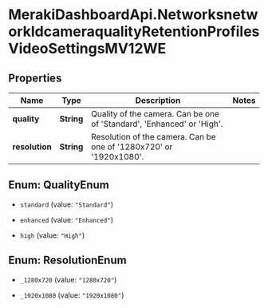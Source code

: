 # MerakiDashboardApi.NetworksnetworkIdcameraqualityRetentionProfilesVideoSettingsMV12WE

## Properties
Name | Type | Description | Notes
------------ | ------------- | ------------- | -------------
**quality** | **String** | Quality of the camera. Can be one of 'Standard', 'Enhanced' or 'High'. | 
**resolution** | **String** | Resolution of the camera. Can be one of '1280x720' or '1920x1080'. | 


<a name="QualityEnum"></a>
## Enum: QualityEnum


* `standard` (value: `"Standard"`)

* `enhanced` (value: `"Enhanced"`)

* `high` (value: `"High"`)




<a name="ResolutionEnum"></a>
## Enum: ResolutionEnum


* `_1280x720` (value: `"1280x720"`)

* `_1920x1080` (value: `"1920x1080"`)




